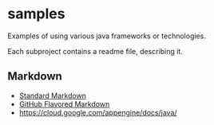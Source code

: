 # samples
Examples of using various java frameworks or technologies.

Each subproject contains a readme file, describing it.

## Markdown
* [Standard Markdown](http://daringfireball.net/projects/markdown/)
* [GitHub Flavored Markdown](https://help.github.com/articles/github-flavored-markdown/)
* https://cloud.google.com/appengine/docs/java/